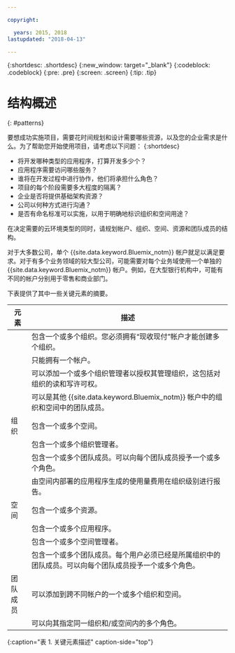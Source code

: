 ```yaml
---

copyright:

  years: 2015, 2018
lastupdated: "2018-04-13"

---
```


{:shortdesc: .shortdesc}
{:new_window: target="_blank"}
{:codeblock: .codeblock}
{:pre: .pre}
{:screen: .screen}
{:tip: .tip}

# 结构概述
{: #patterns}

要想成功实施项目，需要花时间规划和设计需要哪些资源，以及您的企业需求是什么。为了帮助您开始使用项目，请考虑以下问题：
{:shortdesc}

* 将开发哪种类型的应用程序，打算开发多少个？
* 应用程序需要访问哪些服务？
* 谁将在开发过程中进行协作，他们将承担什么角色？
* 项目的每个阶段需要多大程度的隔离？
* 企业是否将提供基础架构资源？
* 公司以何种方式进行沟通？
* 是否有命名标准可以实施，以用于明确地标识组织和空间用途？

在决定需要的云环境类型的同时，请规划帐户、组织、空间、资源和团队成员的结构。

对于大多数公司，单个 {{site.data.keyword.Bluemix_notm}} 帐户就足以满足要求。对于有多个业务领域的较大型公司，可能需要对每个业务域使用一个单独的 {{site.data.keyword.Bluemix_notm}} 帐户。例如，在大型银行机构中，可能有不同的帐户分别用于零售和商业部门。

下表提供了其中一些关键元素的摘要。

|元素| 描述 |
|-----------|---------------|
||包含一个或多个组织。您必须拥有“现收现付”帐户才能创建多个组织。|
||只能拥有一个帐户。|
||可以添加一个或多个组织管理者以授权其管理组织，这包括对组织的读和写许可权。|
||可以是其他 {{site.data.keyword.Bluemix_notm}} 帐户中的组织和空间中的团队成员。|
|组织|包含一个或多个空间。|
||包含一个或多个组织管理者。|
||包含一个或多个团队成员。可以向每个团队成员授予一个或多个角色。|
||由空间内部署的应用程序生成的使用量费用在组织级别进行报告。|
|空间|包含一个或多个资源。|
||包含一个或多个应用程序。|
||包含一个或多个空间管理者。|
||包含一个或多个团队成员。每个用户必须已经是所属组织中的团队成员。可以向每个团队成员授予一个或多个角色。|
|团队成员|可以添加到跨不同帐户的一个或多个组织和空间。|
||可以向其指定同一组织和/或空间内的多个角色。|
{:caption="表 1. 关键元素描述" caption-side="top"}

